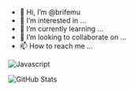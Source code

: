 - 👋 Hi, I’m @brifemu
- 👀 I’m interested in ...
- 🌱 I’m currently learning ...
- 💞️ I’m looking to collaborate on ...
- 📫 How to reach me ...

<!---
brifemu/brifemu is a ✨ special ✨ repository because its `README.md` (this file) appears on your GitHub profile.
You can click the Preview link to take a look at your changes.
--->

![Javascript](https://img.icons8.com/color/48/000000/javascript--v2.png)

![GitHub Stats](https://github-readme-stats.vercel.app/api?username=brifemu&theme=radical)
